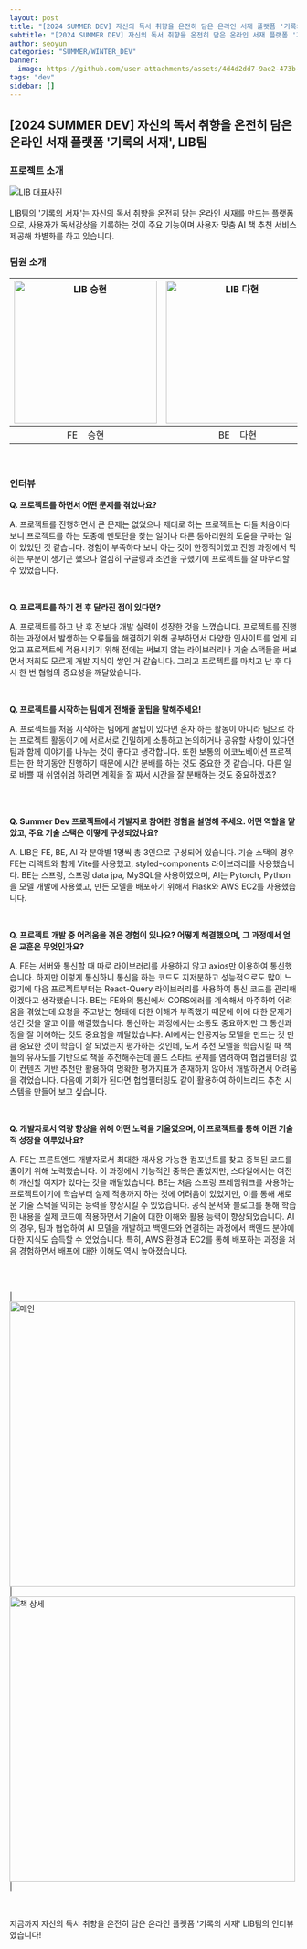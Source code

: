 ```yaml
---
layout: post
title: "[2024 SUMMER DEV] 자신의 독서 취향을 온전히 담은 온라인 서재 플랫폼 '기록의 서재', LIB팀"
subtitle: "[2024 SUMMER DEV] 자신의 독서 취향을 온전히 담은 온라인 서재 플랫폼 '기록의 서재', LIB팀"
author: seoyun
categories: "SUMMER/WINTER_DEV"
banner:
  image: https://github.com/user-attachments/assets/4d4d2dd7-9ae2-473b-a040-fc52e5a4449f
tags: "dev"
sidebar: []
---
```


## [2024 SUMMER DEV] 자신의 독서 취향을 온전히 담은 온라인 서재 플랫폼 '기록의 서재', LIB팀

### 프로젝트 소개

<img src="https://github.com/user-attachments/assets/4d4d2dd7-9ae2-473b-a040-fc52e5a4449f" alt="LIB 대표사진" />
<br/><br/>
LIB팀의 '기록의 서재'는 자신의 독서 취향을 온전히 담는 온라인 서재를 만드는 플랫폼으로, 사용자가 독서감상을 기록하는 것이 주요 기능이며 사용자 맞춤 AI 책 추천 서비스 제공해 차별화를 하고 있습니다.

<br/>

### 팀원 소개

| <img src="https://github.com/user-attachments/assets/170178f1-99ca-48f0-a11d-765fca87124a" alt="LIB 승현" width="250" /> | <img src="https://github.com/user-attachments/assets/47dd40c6-0012-4354-9d2c-afbb2339b7fe" alt="LIB 다현" width="250" /> | <img src="https://github.com/user-attachments/assets/b137f0ab-a5a9-4270-aff7-63c86bc4280c" alt="LIB 현명" width="250" /> |
| :----------------------------------------------------------------------------------------------------------------------: | :----------------------------------------------------------------------------------------------------------------------: | :----------------------------------------------------------------------------------------------------------------------: |
|                                                FE &nbsp;&nbsp;&nbsp;승현                                                 |                                                BE &nbsp;&nbsp;&nbsp;다현                                                 |                                                AI &nbsp;&nbsp;&nbsp;현명                                                 |

<br/>

### 인터뷰

**Q. 프로젝트를 하면서 어떤 문제를 겪었나요?**

A. 프로젝트를 진행하면서 큰 문제는 없었으나 제대로 하는 프로젝트는 다들 처음이다 보니 프로젝트를 하는 도중에 멘토단을 찾는 일이나 다른 동아리원의 도움을 구하는 일이 있었던 것 같습니다. 경험이 부족하다 보니 아는 것이 한정적이었고 진행 과정에서 막히는 부분이 생기곤 했으나 열심히 구글링과 조언을 구했기에 프로젝트를 잘 마무리할 수 있었습니다.

<br/>

**Q. 프로젝트를 하기 전 후 달라진 점이 있다면?**

A. 프로젝트를 하고 난 후 전보다 개발 실력이 성장한 것을 느꼈습니다. 프로젝트를 진행하는 과정에서 발생하는 오류들을 해결하기 위해 공부하면서 다양한 인사이트를 얻게 되었고 프로젝트에 적용시키기 위해 전에는 써보지 않는 라이브러리나 기술 스택들을 써보면서 저희도 모르게 개발 지식이 쌓인 거 같습니다. 그리고 프로젝트를 마치고 난 후 다시 한 번 협업의 중요성을 깨달았습니다.

<br/>

**Q. 프로젝트를 시작하는 팀에게 전해줄 꿀팁을 말해주세요!**

A. 프로젝트를 처음 시작하는 팀에게 꿀팁이 있다면 혼자 하는 활동이 아니라 팀으로 하는 프로젝트 활동이기에 서로서로 긴밀하게 소통하고 논의하거나 공유할 사항이 있다면 팀과 함께 이야기를 나누는 것이 좋다고 생각합니다. 또한 보통의 에코노베이션 프로젝트는 한 학기동안 진행하기 때문에 시간 분배를 하는 것도 중요한 것 같습니다. 다른 일로 바쁠 때 쉬엄쉬엄 하려면 계획을 잘 짜서 시간을 잘 분배하는 것도 중요하겠죠?

<br/>
<br/>

**Q. Summer Dev 프로젝트에서 개발자로 참여한 경험을 설명해 주세요. 어떤 역할을 맡았고, 주요 기술 스택은 어떻게 구성되었나요?**

A. LIB은 FE, BE, AI 각 분야별 1명씩 총 3인으로 구성되어 있습니다. 기술 스택의 경우 FE는 리액트와 함께 Vite를 사용했고, styled-components 라이브러리를 사용했습니다. BE는 스프링, 스프링 data jpa, MySQL을 사용하였으며, AI는 Pytorch, Python을 모델 개발에 사용했고, 만든 모델을 배포하기 위해서 Flask와 AWS EC2를 사용했습니다.

<br/>

**Q. 프로젝트 개발 중 어려움을 겪은 경험이 있나요? 어떻게 해결했으며, 그 과정에서 얻은 교훈은 무엇인가요?**

A.
FE는 서버와 통신할 때 따로 라이브러리를 사용하지 않고 axios만 이용하여 통신했습니다. 하지만 이렇게 통신하니 통신을 하는 코드도 지저분하고 성능적으로도 많이 느렸기에 다음 프로젝트부터는 React-Query 라이브러리를 사용하여 통신 코드를 관리해야겠다고 생각했습니다.
BE는 FE와의 통신에서 CORS에러를 계속해서 마주하여 어려움을 겪었는데 요청을 주고받는 형태에 대한 이해가 부족했기 때문에 이에 대한 문제가 생긴 것을 알고 이를 해결했습니다. 통신하는 과정에서는 소통도 중요하지만 그 통신과정을 잘 이해하는 것도 중요함을 깨달았습니다.
AI에서는 인공지능 모델을 만드는 것 만큼 중요한 것이 학습이 잘 되었는지 평가하는 것인데, 도서 추천 모델을 학습시킬 때 책들의 유사도를 기반으로 책을 추천해주는데 콜드 스타트 문제를 염려하여 협업필터링 없이 컨텐츠 기반 추천만 활용하여 명확한 평가지표가 존재하지 않아서 개발하면서 어려움을 겪었습니다. 다음에 기회가 된다면 헙업필터링도 같이 활용하여 하이브리드 추천 시스템을 만들어 보고 싶습니다.

<br/>

**Q. 개발자로서 역량 향상을 위해 어떤 노력을 기울였으며, 이 프로젝트를 통해 어떤 기술적 성장을 이루었나요?**

A.
FE는 프론트엔드 개발자로서 최대한 재사용 가능한 컴포넌트를 찾고 중복된 코드를 줄이기 위해 노력했습니다. 이 과정에서 기능적인 중복은 줄었지만, 스타일에서는 여전히 개선할 여지가 있다는 것을 깨달았습니다.
BE는 처음 스프링 프레임워크를 사용하는 프로젝트이기에 학습부터 실제 적용까지 하는 것에 어려움이 있었지만, 이를 통해 새로운 기술 스택을 익히는 능력을 향상시킬 수 있었습니다. 공식 문서와 블로그를 통해 학습한 내용을 실제 코드에 적용하면서 기술에 대한 이해와 활용 능력이 향상되었습니다.
AI의 경우, 팀과 협업하여 AI 모델을 개발하고 백엔드와 연결하는 과정에서 백엔드 분야에 대한 지식도 습득할 수 있었습니다. 특히, AWS 환경과 EC2를 통해 배포하는 과정을 처음 경험하면서 배포에 대한 이해도 역시 높아졌습니다.

<br/><br/>

| <img src="https://github.com/user-attachments/assets/b0d17742-962e-46d2-8b44-c2be3186e2a2" alt="메인" width="500" /> | <img src="https://github.com/user-attachments/assets/961ece83-5c09-4f93-be15-0dfbefb06d64" alt="책 상세" width="500" /> |

<br/>

지금까지 자신의 독서 취향을 온전히 담은 온라인 플랫폼 '기록의 서재' LIB팀의 인터뷰였습니다!

<br/>

